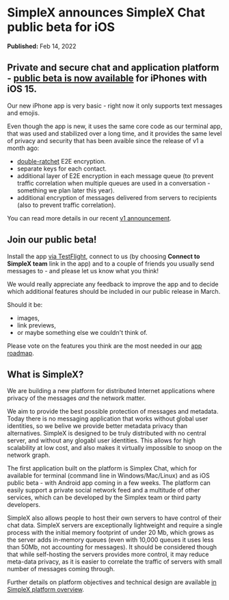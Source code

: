 # SimpleX announces SimpleX Chat public beta for iOS

**Published:** Feb 14, 2022

## Private and secure chat and application platform - [public beta is now available](https://testflight.apple.com/join/DWuT2LQu) for iPhones with iOS 15.

Our new iPhone app is very basic - right now it only supports text messages and emojis.

Even though the app is new, it uses the same core code as our terminal app, that was used and stabilized over a long time, and it provides the same level of privacy and security that has been avaible since the release of v1 a month ago:
- [double-ratchet](https://www.signal.org/docs/specifications/doubleratchet/) E2E encryption.
- separate keys for each contact.
- additional layer of E2E encryption in each message queue (to prevent traffic correlation when multiple queues are used in a conversation - something we plan later this year).
- additional encryption of messages delivered from servers to recipients (also to prevent traffic correlation).

You can read more details in our recent [v1 announcement](https://github.com/simplex-chat/simplex-chat/blob/stable/blog/20220112-simplex-chat-v1-released.md).

## Join our public beta!

Install the app [via TestFlight](https://testflight.apple.com/join/DWuT2LQu), connect to us (by choosing **Connect to SimpleX team** link in the app) and to a couple of friends you usually send messages to - and please let us know what you think!

We would really appreciate any feedback to improve the app and to decide which additional features should be included in our public release in March.

Should it be:
- images,
- link previews,
- or maybe something else we couldn't think of.

Please vote on the features you think are the most needed in our [app roadmap](https://app.loopedin.io/simplex).

## What is SimpleX?

We are building a new platform for distributed Internet applications where privacy of the messages _and_ the network matter.

We aim to provide the best possible protection of messages and metadata. Today there is no messaging application that works without global user identities, so we belive we provide better metadata privacy than alternatives. SimpleX is designed to be truly distributed with no central server, and without any glogabl user identities. This allows for high scalability at low cost, and also makes it virtually impossible to snoop on the network graph.

The first application built on the platform is Simplex Chat, which for available for terminal (command line in Windows/Mac/Linux) and as iOS public beta - with Android app coming in a few weeks. The platform can easily support a private social network feed and a multitude of other services, which can be developed by the Simplex team or third party developers.

SimpleX also allows people to host their own servers to have control of their chat data. SimpleX servers are exceptionally lightweight and require a single process with the initial memory footprint of under 20 Mb, which grows as the server adds in-memory queues (even with 10,000 queues it uses less than 50Mb, not accounting for messages). It should be considered though that while self-hosting the servers provides more control, it may reduce meta-data privacy, as it is easier to correlate the traffic of servers with small number of messages coming through.

Further details on platform objectives and technical design are available [in SimpleX platform overview](https://github.com/simplex-chat/simplexmq/blob/master/protocol/overview-tjr.md).
